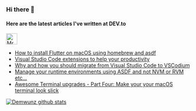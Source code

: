 ### Hi there 👋

<!--
**Demwunz/demwunz** is a ✨ _special_ ✨ repository because its `README.md` (this file) appears on your GitHub profile.

Here are some ideas to get you started:

- 🔭 I’m currently working on ...
- 🌱 I’m currently learning ...
- 👯 I’m looking to collaborate on ...
- 🤔 I’m looking for help with ...
- 💬 Ask me about ...
- 📫 How to reach me: ...
- 😄 Pronouns: ...
- ⚡ Fun fact: ...
-->
#### Here are the latest articles I've written at DEV.to
<a href="https://dev.to/0xdonut">
  <img src="https://d2fltix0v2e0sb.cloudfront.net/dev-badge.svg" alt="Mr F.'s DEV Profile" height="30" width="30">
</a>

<!-- BLOG-POST-LIST:START -->
- [How to install Flutter on macOS using homebrew and asdf](https://dev.to/0xdonut/how-to-install-flutter-on-macos-using-homebrew-and-asdf-3loa)
- [Visual Studio Code extensions to help your productivity](https://dev.to/0xdonut/visual-studio-code-extensions-to-help-your-productivity-50d8)
- [Why and how you should migrate from Visual Studio Code to VSCodium](https://dev.to/0xdonut/why-and-how-you-should-to-migrate-from-visual-studio-code-to-vscodium-j7d)
- [Manage your runtime environments using ASDF and not NVM or RVM etc...](https://dev.to/0xdonut/manage-your-runtime-environments-using-asdf-and-not-nvm-or-rvm-etc-2c7c)
- [Awesome Terminal upgrades - Part Four: Make your your macOS terminal look slick](https://dev.to/0xdonut/awesome-terminal-upgrades-part-four-make-your-your-macos-terminal-look-slick-5ho3)
<!-- BLOG-POST-LIST:END -->

[![Demwunz github stats](https://github-readme-stats.vercel.app/api?username=demwunz&count_private=true&show_icons=&theme=graywhite&hide_border=true)](https://github.com/anuraghazra/github-readme-stats)
